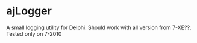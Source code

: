 ajLogger
========

A small logging utility for Delphi. 
Should work with all version from 7-XE??.
Tested only on 7-2010
